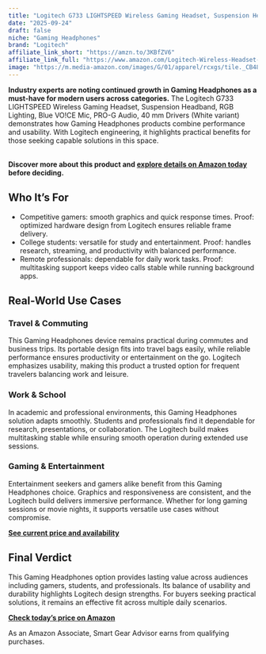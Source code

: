 ```yaml
---
title: "Logitech G733 LIGHTSPEED Wireless Gaming Headset, Suspension Headband, RGB Lighting, Blue VO!CE Mic, PRO-G Audio, 40 mm Drivers (White variant)"
date: "2025-09-24"
draft: false
niche: "Gaming Headphones"
brand: "Logitech"
affiliate_link_short: "https://amzn.to/3KBfZV6"
affiliate_link_full: "https://www.amazon.com/Logitech-Wireless-Headset-White-Tico/dp/B08141GQQG?content-id=amzn1.sym.e1a3e213-6255-4321-961f-3eda1e41b156%3Aamzn1.sym.e1a3e213-6255-4321-961f-3eda1e41b156&crid=37LH3KBLBJKLF&cv_ct_cx=gaming%2Bheadphones&keywords=gaming%2Bheadphones&pd_rd_i=B08141GQQG&pd_rd_r=91df5125-bee8-4fa9-b91d-0c99d2ba1b1b&pd_rd_w=FYPZs&pd_rd_wg=wzaj8&pf_rd_p=e1a3e213-6255-4321-961f-3eda1e41b156&pf_rd_r=F17TYP0TT52PPE8WGW15&qid=1758672930&refinements=p_72%3A1248879011&rnid=1248877011&sbo=RZvfv%2F%2FHxDF%2BO5021pAnSA%3D%3D&sprefix=gaming%2Bheadphone%2Caps%2C156&sr=1-4-2c727eeb-987f-452f-86bd-c2978cc9d8b9-spons&sp_csd=d2lkZ2V0TmFtZT1zcF9zZWFyY2hfdGhlbWF0aWM&th=1&linkCode=ll1&tag=ironwooddigit-20&linkId=4924e3d8363f7689b9ccc586ebd1a02b&language=en_US&ref_=as_li_ss_tl"
image: "https://m.media-amazon.com/images/G/01/apparel/rcxgs/tile._CB483369110_.gif"
---
```


<p><strong>Industry experts are noting continued growth in Gaming Headphones as a must-have for modern users across categories.</strong> The Logitech G733 LIGHTSPEED Wireless Gaming Headset, Suspension Headband, RGB Lighting, Blue VO!CE Mic, PRO-G Audio, 40 mm Drivers (White variant) demonstrates how Gaming Headphones products combine performance and usability. With Logitech engineering, it highlights practical benefits for those seeking capable solutions in this space.</p>
<br>
<strong>Discover more about this product and <a href="https://amzn.to/3KBfZV6" rel="nofollow sponsored">explore details on Amazon today</a> before deciding.</strong>
<br>

<h2>Who It’s For</h2>
<ul>
  <li>Competitive gamers: smooth graphics and quick response times. Proof: optimized hardware design from Logitech ensures reliable frame delivery.</li>
  <li>College students: versatile for study and entertainment. Proof: handles research, streaming, and productivity with balanced performance.</li>
  <li>Remote professionals: dependable for daily work tasks. Proof: multitasking support keeps video calls stable while running background apps.</li>
</ul>

<h2>Real-World Use Cases</h2>

<h3>Travel & Commuting</h3>
<p>This Gaming Headphones device remains practical during commutes and business trips. Its portable design fits into travel bags easily, while reliable performance ensures productivity or entertainment on the go. Logitech emphasizes usability, making this product a trusted option for frequent travelers balancing work and leisure.</p>

<h3>Work & School</h3>
<p>In academic and professional environments, this Gaming Headphones solution adapts smoothly. Students and professionals find it dependable for research, presentations, or collaboration. The Logitech build makes multitasking stable while ensuring smooth operation during extended use sessions.</p>

<h3>Gaming & Entertainment</h3>
<p>Entertainment seekers and gamers alike benefit from this Gaming Headphones choice. Graphics and responsiveness are consistent, and the Logitech build delivers immersive performance. Whether for long gaming sessions or movie nights, it supports versatile use cases without compromise.</p>

<p><strong><a href="https://amzn.to/3KBfZV6" rel="nofollow sponsored">See current price and availability</a></strong></p>

<h2>Final Verdict</h2>
<p>This Gaming Headphones option provides lasting value across audiences including gamers, students, and professionals. Its balance of usability and durability highlights Logitech design strengths. For buyers seeking practical solutions, it remains an effective fit across multiple daily scenarios.</p>

<p><strong><a href="https://amzn.to/3KBfZV6" rel="nofollow sponsored">Check today’s price on Amazon</a></strong></p>

<p>As an Amazon Associate, Smart Gear Advisor earns from qualifying purchases.</p>
